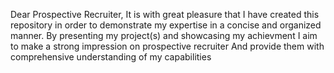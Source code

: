 Dear Prospective Recruiter,
It is with great pleasure that I have created this repository in order to demonstrate my expertise in a concise and organized manner. 
By presenting my project(s) and showcasing my achievment 
I aim to make a strong impression on prospective recruiter
And provide them with comprehensive understanding of my capabilities
